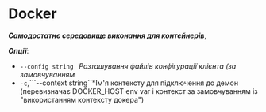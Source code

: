  # Docker
 ***Самодостатнє середовище виконання для контейнерів***,
 
***Опції***:
* ```--config string ``` *Розташування файлів конфігурації клієнта (за замовчуванням*
* ```-c```,```--context string``*Ім'я контексту для підключення до демон (перевизначає DOCKER_HOST env var і
контекст за замовчуванням із "використанням контексту докера")
